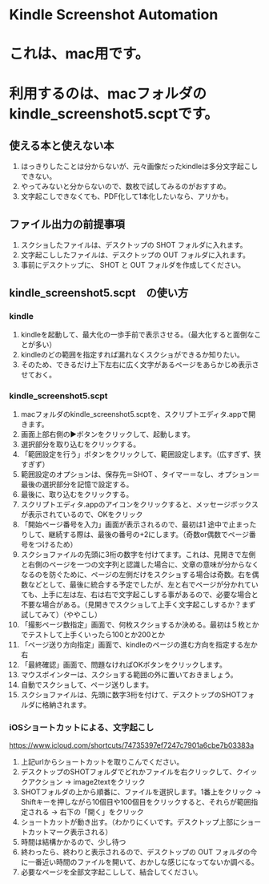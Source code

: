 # Kindle Screenshot Automation

# これは、mac用です。
# 利用するのは、macフォルダのkindle_screenshot5.scptです。

## 使える本と使えない本
 1. はっきりしたことは分からないが、元々画像だったkindleは多分文字起こしできない。
 2. やってみないと分からないので、数枚で試してみるのがおすすめ。
 3. 文字起こしできなくても、PDF化して1本化したいなら、アリかも。

## ファイル出力の前提事項
 1. スクショしたファイルは、デスクトップの SHOT フォルダに入れます。
 2. 文字起こししたファイルは、デスクトップの OUT フォルダに入れます。
 3. 事前にデスクトップに、 SHOT と OUT フォルダを作成してください。 

## kindle_screenshot5.scpt　の使い方
 ### kindle 
 1. kindleを起動して、最大化の一歩手前で表示させる。（最大化すると面倒なことが多い）
 2. kindleのどの範囲を指定すれば漏れなくスクショができるか知りたい。
 3. そのため、できるだけ上下左右に広く文字があるページをあらかじめ表示させておく。

 ### kindle_screenshot5.scpt
 1. macフォルダのkindle_screenshot5.scptを、スクリプトエディタ.appで開きます。
 2. 画面上部右側の▶️ボタンをクリックして、起動します。
 3. 選択部分を取り込むをクリックする。
 4. 「範囲設定を行う」ボタンをクリックして、範囲設定します。（広すぎず、狭すぎず）
 5. 範囲設定のオプションは、保存先＝SHOT 、タイマー＝なし、オプション＝最後の選択部分を記憶で設定する。
 6. 最後に、取り込むをクリックする。
 7. スクリプトエディタ.appのアイコンをクリックすると、メッセージボックスが表示されているので、OKをクリック
 8. 「開始ページ番号を入力」画面が表示されるので、最初は1  途中で止まったりして、継続する際は、最後の番号の+2にします。（奇数or偶数でページ番号をつけるため）
 9. スクショファイルの先頭に3桁の数字を付けてます。これは、見開きで左側と右側のページを一つの文字列と認識した場合に、文章の意味が分からなくなるのを防ぐために、ページの左側だけをスクショする場合は奇数。右を偶数などとして、最後に統合する予定でしたが、左と右でページが分かれていても、上手に左は左、右は右で文字起こしする事があるので、必要な場合と不要な場合がある。（見開きでスクショして上手く文字起こしするか？まず試してみて）（ややこし）
 10. 「撮影ページ数指定」画面で、何枚スクショするか決める。最初は５枚とかでテストして上手くいったら100とか200とか
 11. 「ページ送り方向指定」画面で、kindleのページの進む方向を指定する左か右
 12. 「最終確認」画面で、問題なければOKボタンをクリックします。
 13. マウスポインターは、スクショする範囲の外に置いておきましょう。
 14. 自動でスクショして、ページ送りします。
 15. スクショファイルは、先頭に数字3桁を付けて、デスクトップのSHOTフォルダに格納されます。

 ### iOSショートカットによる、文字起こし
 https://www.icloud.com/shortcuts/74735397ef7247c7901a6cbe7b03383a
 
 1. 上記urlからショートカットを取りこんでください。
 2. デスクトップのSHOTフォルダでどれかファイルを右クリックして、クイックアクション → image2textをクリック
 3. SHOTフォルダの上から順番に、ファイルを選択します。1番上をクリック → Shiftキーを押しながら10個目や100個目をクリックすると、それらが範囲指定される → 右下の「開く」をクリック
 4. ショートカットが動き出す。（わかりにくいです。デスクトップ上部にショートカットマーク表示される）
 5. 時間は結構かかるので、少し待つ
 6. 終わったら、終わりと表示されるので、デスクトップの OUT フォルダの今に一番近い時間のファイルを開いて、おかしな感じになってないか調べる。
 7. 必要なページを全部文字起こしして、結合してください。

 